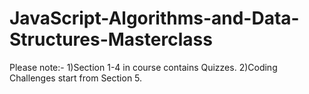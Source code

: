 # JavaScript-Algorithms-and-Data-Structures-Masterclass
Please note:-
1)Section 1-4 in course contains Quizzes.
2)Coding Challenges start from Section 5.
